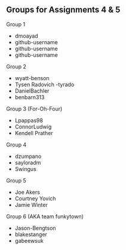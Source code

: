 ## Groups for Assignments 4 & 5

Group 1
- dmoayad
- github-username
- github-username
- github-username

Group 2
- wyatt-benson
- Tysen Radovich -tyrado
- DanielBachler
- benbarn313

Group 3 (For-Oh-Four)
- Lpappas98
- ConnorLudwig
- Kendell Prather

Group 4
- dzumpano
- sayloradm
- Swingus

Group 5
- Joe Akers
- Courtney Yovich
- Jamie Winter

Group 6 (AKA team funkytown)
- Jason-Bengtson
- blakestanger
- gabeewsuk
